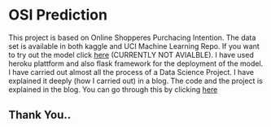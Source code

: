 # OSI Prediction

This project is based on Online Shopperes Purchacing Intention. The data set is available in both kaggle and UCI Machine Learning Repo. If you want to try out the model click [here](https://onlineshopperitention.herokuapp.com/) (CURRENTLY NOT AVIALBLE). I have used heroku plattform and also flask framework for the deployment of the model.  I have carried out almost all the process of a Data Science Project. I have explained it deeply (how I carried out) in a blog. The code and the project is explained in the blog. You can go through this by clicking [here](https://medium.com/@navaneethsharma2310oct/online-shoppers-intention-728076317d8f)

## Thank You..
